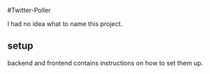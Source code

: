 #Twitter-Poller

I had no idea what to name this project.


## setup

backend and frontend contains instructions on how to set them up.
